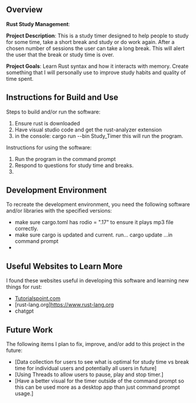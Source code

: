 ## Overview

**Rust Study Management**:

**Project Description**:
This is a study timer designed to help people to study for some time, take a short break and study or do work again. After a chosen number of sessions the user can take a long break. This will alert the user that the break or study time is over. 

**Project Goals**:
Learn Rust syntax and how it interacts with memory. Create something that I will personally use to improve study habits and quality of time spent.
## Instructions for Build and Use

Steps to build and/or run the software:

1. Ensure rust is downloaded
2. Have visual studio code and get the rust-analyzer extension
3. in the console: cargo run --bin Study_Timer
this will run the program.

Instructions for using the software:

1. Run the program in the command prompt
2. Respond to questions for study time and breaks.
3.

## Development Environment 

To recreate the development environment, you need the following software and/or libraries with the specified versions:

* make sure cargo.toml has rodio = ".17" to ensure it plays mp3 file correctly.
* make sure cargo is updated and current. run... cargo update ...in command prompt
*

## Useful Websites to Learn More

I found these websites useful in developing this software and learning new things for rust:

* [Tutorialspoint.com](https://www.tutorialspoint.com/rust/rust_data_types.htm)
* [rust-lang.org]https://www.rust-lang.org
* chatgpt

## Future Work

The following items I plan to fix, improve, and/or add to this project in the future:

* [Data collection for users to see what is optimal for study time vs break time for individual users and potentially all users in future] 
* [Using Threads to allow users to pause, play and stop timer.]
* [Have a better visual for the timer outside of the command prompt so this can be used more as a desktop app than just command prompt usage.]
